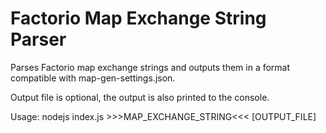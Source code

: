 # Factorio Map Exchange String Parser

Parses Factorio map exchange strings and outputs them in a format compatible with map-gen-settings.json.

Output file is optional, the output is also printed to the console.

Usage: nodejs index.js >>>MAP_EXCHANGE_STRING<<< [OUTPUT_FILE]
